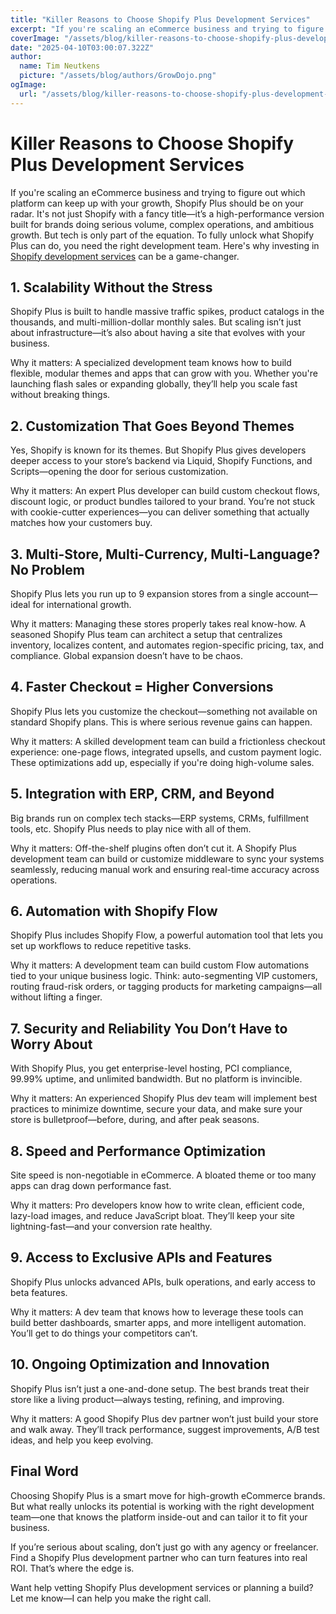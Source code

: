 ```yaml
---
title: "Killer Reasons to Choose Shopify Plus Development Services"
excerpt: "If you're scaling an eCommerce business and trying to figure out which platform can keep up with your growth, Shopify Plus should be on your radar."
coverImage: "/assets/blog/killer-reasons-to-choose-shopify-plus-development-services/cover.jpeg"
date: "2025-04-10T03:00:07.322Z"
author:
  name: Tim Neutkens
  picture: "/assets/blog/authors/GrowDojo.png"
ogImage:
  url: "/assets/blog/killer-reasons-to-choose-shopify-plus-development-services/cover.jpeg"
---
```



<h1>Killer Reasons to Choose Shopify Plus Development Services</h1>

If you're scaling an eCommerce business and trying to figure out which platform can keep up with your growth, Shopify Plus should be on your radar. It's not just Shopify with a fancy title—it’s a high-performance version built for brands doing serious volume, complex operations, and ambitious growth. But tech is only part of the equation. To fully unlock what Shopify Plus can do, you need the right development team. Here's why investing in [Shopify development services](https://growdojo.com/) can be a game-changer.

<h2>1. Scalability Without the Stress</h2>

Shopify Plus is built to handle massive traffic spikes, product catalogs in the thousands, and multi-million-dollar monthly sales. But scaling isn’t just about infrastructure—it’s also about having a site that evolves with your business.

Why it matters: A specialized development team knows how to build flexible, modular themes and apps that can grow with you. Whether you're launching flash sales or expanding globally, they’ll help you scale fast without breaking things.

<h2>2. Customization That Goes Beyond Themes</h2>

Yes, Shopify is known for its themes. But Shopify Plus gives developers deeper access to your store’s backend via Liquid, Shopify Functions, and Scripts—opening the door for serious customization.

Why it matters: An expert Plus developer can build custom checkout flows, discount logic, or product bundles tailored to your brand. You’re not stuck with cookie-cutter experiences—you can deliver something that actually matches how your customers buy.

<h2>3. Multi-Store, Multi-Currency, Multi-Language? No Problem</h2>

Shopify Plus lets you run up to 9 expansion stores from a single account—ideal for international growth.

Why it matters: Managing these stores properly takes real know-how. A seasoned Shopify Plus team can architect a setup that centralizes inventory, localizes content, and automates region-specific pricing, tax, and compliance. Global expansion doesn’t have to be chaos.

<h2>4. Faster Checkout = Higher Conversions</h2>

Shopify Plus lets you customize the checkout—something not available on standard Shopify plans. This is where serious revenue gains can happen.

Why it matters: A skilled development team can build a frictionless checkout experience: one-page flows, integrated upsells, and custom payment logic. These optimizations add up, especially if you're doing high-volume sales.

<h2>5. Integration with ERP, CRM, and Beyond</h2>

Big brands run on complex tech stacks—ERP systems, CRMs, fulfillment tools, etc. Shopify Plus needs to play nice with all of them.

Why it matters: Off-the-shelf plugins often don’t cut it. A Shopify Plus development team can build or customize middleware to sync your systems seamlessly, reducing manual work and ensuring real-time accuracy across operations.

<h2>6. Automation with Shopify Flow</h2>

Shopify Plus includes Shopify Flow, a powerful automation tool that lets you set up workflows to reduce repetitive tasks.

Why it matters: A development team can build custom Flow automations tied to your unique business logic. Think: auto-segmenting VIP customers, routing fraud-risk orders, or tagging products for marketing campaigns—all without lifting a finger.

<h2>7. Security and Reliability You Don’t Have to Worry About</h2>

With Shopify Plus, you get enterprise-level hosting, PCI compliance, 99.99% uptime, and unlimited bandwidth. But no platform is invincible.

Why it matters: An experienced Shopify Plus dev team will implement best practices to minimize downtime, secure your data, and make sure your store is bulletproof—before, during, and after peak seasons.

<h2>8. Speed and Performance Optimization</h2>

Site speed is non-negotiable in eCommerce. A bloated theme or too many apps can drag down performance fast.

Why it matters: Pro developers know how to write clean, efficient code, lazy-load images, and reduce JavaScript bloat. They’ll keep your site lightning-fast—and your conversion rate healthy.

<h2>9. Access to Exclusive APIs and Features</h2>

Shopify Plus unlocks advanced APIs, bulk operations, and early access to beta features.

Why it matters: A dev team that knows how to leverage these tools can build better dashboards, smarter apps, and more intelligent automation. You’ll get to do things your competitors can’t.

<h2>10. Ongoing Optimization and Innovation</h2>

Shopify Plus isn’t just a one-and-done setup. The best brands treat their store like a living product—always testing, refining, and improving.

Why it matters: A good Shopify Plus dev partner won’t just build your store and walk away. They’ll track performance, suggest improvements, A/B test ideas, and help you keep evolving.

<h2>Final Word</h2>

Choosing Shopify Plus is a smart move for high-growth eCommerce brands. But what really unlocks its potential is working with the right development team—one that knows the platform inside-out and can tailor it to fit your business.

If you’re serious about scaling, don’t just go with any agency or freelancer. Find a Shopify Plus development partner who can turn features into real ROI. That’s where the edge is.

Want help vetting Shopify Plus development services or planning a build? Let me know—I can help you make the right call.
